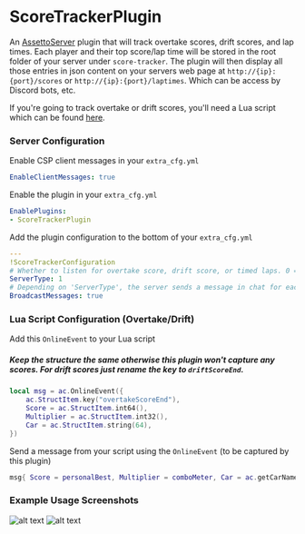 # ScoreTrackerPlugin
An [AssettoServer](https://github.com/compujuckel/AssettoServer) plugin that will track overtake scores, drift scores, and lap times. Each player and their top score/lap time will be stored in the root folder of your server under `score-tracker`. The plugin will then display all those entries in json content on your servers web page at `http://{ip}:{port}/scores` or `http://{ip}:{port}/laptimes`. Which can be access by Discord bots, etc.

If you're going to track overtake or drift scores, you'll need a Lua script which can be found [here](https://www.patreon.com/JBoondock).


### Server Configuration
Enable CSP client messages in your `extra_cfg.yml`
```YAML
EnableClientMessages: true
```

Enable the plugin in your `extra_cfg.yml`
```YAML
EnablePlugins:
- ScoreTrackerPlugin
```

Add the plugin configuration to the bottom of your `extra_cfg.yml`
```YAML
---
!ScoreTrackerConfiguration
# Whether to listen for overtake score, drift score, or timed laps. 0 = overtake score, 1 = drift score, 2 = timed laps
ServerType: 1
# Depending on 'ServerType', the server sends a message in chat for each new personal best overtake score, drift score, or lap time.
BroadcastMessages: true
```

### Lua Script Configuration (Overtake/Drift)

Add this `OnlineEvent` to your Lua script
##### Keep the structure the same otherwise this plugin won't capture any scores. For drift scores just rename the key to `driftScoreEnd`.
```lua
local msg = ac.OnlineEvent({
    ac.StructItem.key("overtakeScoreEnd"),
    Score = ac.StructItem.int64(),
    Multiplier = ac.StructItem.int32(),
    Car = ac.StructItem.string(64),
})
```
Send a message from your script using the `OnlineEvent` (to be captured by this plugin)
```lua
msg{ Score = personalBest, Multiplier = comboMeter, Car = ac.getCarName(0) }
```

### Example Usage Screenshots
![alt text](https://i.imgur.com/yVbRKyN.png "Overtake scores being used in a Discord.py bot")
![alt text](https://i.imgur.com/wrKlVJd.png "Lap times being used in a Discord.py bot")
